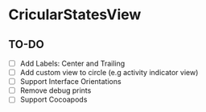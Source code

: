 # CricularStatesView

## TO-DO
- [ ] Add Labels: Center and Trailing
- [ ] Add custom view to circle (e.g activity indicator view)
- [ ] Support Interface Orientations
- [ ] Remove debug prints
- [ ] Support Cocoapods
